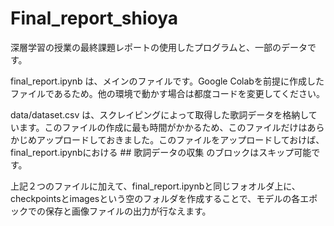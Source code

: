 # Final_report_shioya
深層学習の授業の最終課題レポートの使用したプログラムと、一部のデータです。

final_report.ipynb
は、メインのファイルです。Google Colabを前提に作成したファイルであるため。他の環境で動かす場合は都度コードを変更してください。

data/dataset.csv
は、スクレイピングによって取得した歌詞データを格納しています。このファイルの作成に最も時間がかかるため、このファイルだけはあらかじめアップロードしておきました。このファイルをアップロードしておけば、final_report.ipynbにおける ## 歌詞データの収集 のブロックはスキップ可能です。

上記２つのファイルに加えて、final_report.ipynbと同じフォオルダ上に、checkpointsとimagesという空のフォルダを作成することで、モデルの各エポックでの保存と画像ファイルの出力が行なえます。
